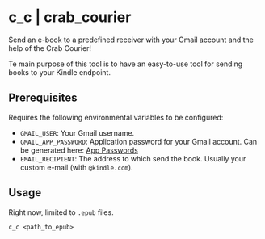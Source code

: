 # c_c | crab_courier

Send an e-book to a predefined receiver with your Gmail account and the help of the Crab Courier!

Te main purpose of this tool is to have an easy-to-use tool for sending books to your Kindle endpoint.

## Prerequisites

Requires the following environmental variables to be configured:

- `GMAIL_USER`: Your Gmail username.
- `GMAIL_APP_PASSWORD`: Application password for your Gmail account. Can be generated here: [App Passwords](https://myaccount.google.com/apppasswords)
- `EMAIL_RECIPIENT`: The address to which send the book. Usually your custom e-mail (with `@kindle.com`).

## Usage

Right now, limited to `.epub` files.

```shell
c_c <path_to_epub>
```
